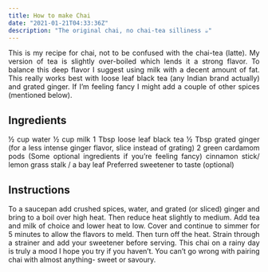 ```yaml
---
title: How to make Chai
date: "2021-01-21T04:33:36Z"
description: "The original chai, no chai-tea silliness ☕"
---
```


<style>
body {
text-align: justify}
</style>

This is my recipe for chai, not to be confused with the chai-tea (latte). My version of tea is slightly over-boiled which lends it a strong flavor. To balance this deep flavor I suggest using milk with a decent amount of fat. This really works best with loose leaf black tea (any Indian brand actually) and grated ginger. If I’m feeling fancy I might add a couple of other spices (mentioned below).

## Ingredients
½ cup water
½ cup milk
1 Tbsp loose leaf black tea
½ Tbsp grated ginger (for a less intense ginger flavor, slice instead of grating)
2 green cardamom pods
(Some optional ingredients if you’re feeling fancy) cinnamon stick/ lemon grass stalk / a bay leaf
Preferred sweetener to taste (optional)

## Instructions
To a saucepan add crushed spices, water, and grated (or sliced) ginger and bring to a boil over high heat. Then reduce heat slightly to medium.
Add tea and milk of choice and lower heat to low. Cover and continue to simmer for 5 minutes to allow the flavors to meld.
Then turn off the heat. Strain through a strainer and add your sweetener before serving.
This chai on a rainy day is truly a mood I hope you try if you haven’t. You can’t go wrong with pairing chai with almost anything- sweet or savoury.